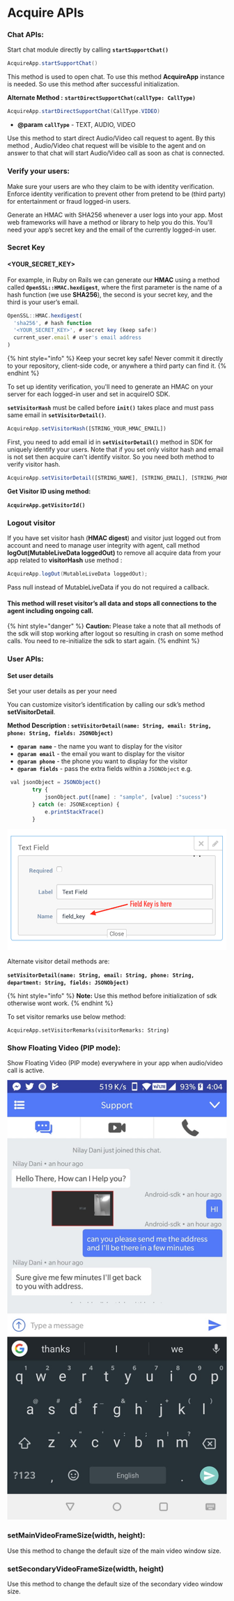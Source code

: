 # Acquire APIs

### Chat APIs:

Start chat module directly by calling **`startSupportChat()`**

```java
AcquireApp.startSupportChat()
```

This method is used to open chat. To use this method **AcquireApp** instance is needed. So use this method after successful initialization.

**Alternate Method :** **`startDirectSupportChat(callType: CallType)`**

```java
AcquireApp.startDirectSupportChat(CallType.VIDEO)
```

* **@param** **`callType`** - TEXT, AUDIO, VIDEO

Use this method to start direct Audio/Video call request to agent. By this method , Audio/Video chat request will be visible to the agent and on answer to that chat will start Audio/Video call as soon as chat is connected.

### Verify your users:

Make sure your users are who they claim to be with identity verification. Enforce identity verification to prevent other from pretend to be \(third party\) for entertainment or fraud logged-in users.

Generate an HMAC with SHA256 whenever a user logs into your app. Most web frameworks will have a method or library to help you do this. You'll need your app’s secret key and the email of the currently logged-in user.

### **Secret Key**

#### &lt;YOUR\_SECRET\_KEY&gt;

For example, in Ruby on Rails we can generate our **HMAC** using a method called **`OpenSSL::HMAC.hexdigest`**, where the first parameter is the name of a hash function \(we use **SHA256**\), the second is your secret key, and the third is your user’s email.

```javascript
OpenSSL::HMAC.hexdigest(
  'sha256', # hash function
  '<YOUR_SECRET_KEY>', # secret key (keep safe!)
  current_user.email # user's email address
)
```

{% hint style="info" %}
 Keep your secret key safe! Never commit it directly to your repository, client-side code, or anywhere a third party can find it.
{% endhint %}

To set up identity verification, you'll need to generate an HMAC on your server for each logged-in user and set in acquireIO SDK.

**`setVisitorHash`** must be called before **`init()`** takes place and must pass same email in **`setVisitorDetail()`**.

```javascript
AcquireApp.setVisitorHash([STRING_YOUR_HMAC_EMAIL])
```

First, you need to add email id in **`setVisitorDetail()`** method in SDK for uniquely identify your users. Note that if you set only visitor hash and email is not set then acquire can't identify visitor. So you need both method to verify visitor hash.

```javascript
AcquireApp.setVisitorDetail([STRING_NAME], [STRING_EMAIL], [STRING_PHONE_NUMBER], [STRING_DEPARTMENT])
```

**Get Visitor ID using method:**

**`AcquireApp.getVisitorId()`**

### **Logout visitor**

If you have set visitor hash \(**HMAC digest**\) and visitor just logged out from account and need to manage user integrity with agent, call method **logOut\(**MutableLiveData loggedOut**\)** to remove all acquire data from your app related to **visitorHash** use method :

```java
AcquireApp.logOut(MutableLiveData loggedOut);
```

Pass null instead of MutableLiveData if you do not required a callback.

#### This method will reset visitor’s all data and stops all connections to the agent including ongoing call.

{% hint style="danger" %}
**Caution:** Please take a note that all methods of the sdk will stop working after logout so resulting in crash on some method calls. You need to re-initialize the sdk to start again.
{% endhint %}

### User APIs:

#### Set user details

Set your user details as per your need 

You can customize visitor’s identification by calling our sdk’s method **setVisitorDetail**.

**Method Description : `setVisitorDetail(name: String, email: String, phone: String, fields: JSONObject)`**

* **`@param name`** - the name you want to display for the visitor
* **`@param email`** - the email you want to display for the visitor
* **`@param phone`**  - the phone you want to display for the visitor
* **`@param fields`**  - pass the extra fields within a `JSONObject` e.g.

```javascript
 val jsonObject = JSONObject()
        try {
            jsonObject.put([name] : "sample", [value] :"sucess")
        } catch (e: JSONException) {
            e.printStackTrace()
        }
```

![Use the field\_key to pass in the JSONObject.](../../.gitbook/assets/image%20%284%29.png)

Alternate visitor detail methods are:

**`setVisitorDetail(name: String, email: String, phone: String, department: String, fields: JSONObject)`**

{% hint style="info" %}
**Note:** Use this method before initialization of sdk otherwise wont work.
{% endhint %}

To set visitor remarks use below method:

```text
AcquireApp.setVisitorRemarks(visitorRemarks: String)
```

### Show Floating Video \(PIP mode\):

Show Floating Video \(PIP mode\) everywhere in your app when audio/video call is active.

![](../../.gitbook/assets/api-explore.jpg)

### setMainVideoFrameSize\(width, height\):

Use this method to change the default size of the main video window size.

### setSecondaryVideoFrameSize\(width, height\)

Use this method to change the default size of the secondary video window size.



